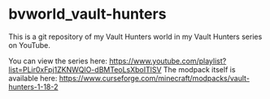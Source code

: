 # bvworld_vault-hunters
This is a git repository of my Vault Hunters world in my Vault Hunters series on YouTube.

You can view the series here: https://www.youtube.com/playlist?list=PLir0xFpj1ZKNWQlO-dBMTeoLsXboITlSV
The modpack itself is available here: https://www.curseforge.com/minecraft/modpacks/vault-hunters-1-18-2
